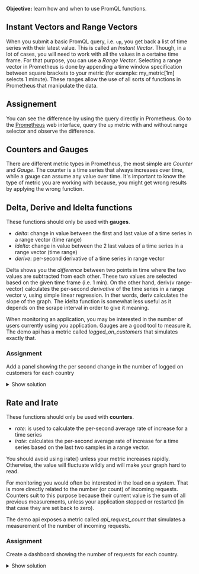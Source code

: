 **Objective:** learn how and when to use PromQL functions.

## Instant Vectors and Range Vectors
When you submit a basic PromQL query, i.e. `up`, you get back a list of time series with their latest value. 
This is called an *Instant Vector*. Though, in a lot of cases, you will need to work with all the values in a certaine time frame.
For that purpose, you can use a *Range Vector*. Selecting a range vector in Prometheus is done by 
appending a time window specification between square brackets to your metric (for example: my_metric[1m] selects 1 minute).
These ranges allow the use of all sorts of functions in Prometheus that manipulate the data.

## Assignement
You can see the difference by using the query directly in Prometheus.
Go to the [Prometheus](https://[[HOST_SUBDOMAIN]]-9090-[[KATACODA_HOST]].environments.katacoda.com/) 
web interface, query the `up` metric with and without range selector and observe the difference.


## Counters and Gauges
There are different metric types in Prometheus, the most simple are *Counter* and *Gauge*. 
The counter is a time series that always increases over time, while a gauge can assume any value over time.
It's important to know the type of metric you are working with because, you might get wrong results by applying the wrong function.


## Delta, Derive and Idelta functions
These functions should only be used with **gauges**.
* *delta*: change in value between the first and last value of a time series in a range vector (time range)
* *idelta*: change in value between the 2 last values of a time series in a range vector (time range)
* *derive*: per-second derivative of a time series in range vector

Delta shows you the *difference* between two points in time where the two values are subtracted from each other. 
These two values are selected based on the given time frame (i.e. 1 min). 
On the other hand, deriv(v range-vector) calculates the per-second *derivative* of the time series in a range vector v,
using simple linear regression. In ther words, deriv calculates the slope of the graph.
The idelta function is somewhat less useful as it depends on the scrape interval in order to give it meaning.

When monitoring an application, you may be interested in the number of users currently using you application.
Gauges are a good tool to measure it. The demo api has a metric called *logged_on_customers* that simulates exactly that.

### Assignment
Add a panel showing the per second change in the number of logged on customers for each country

<details>
  <summary>Show solution</summary>
  <p>
  **Solution**. You should have filled in: ```deriv(logged_on_customers{country='$country'}[1m])}```
  <!-- ![assignment5-1](./chapter2/assignment5-1.png) -->
  </p>
</details>

## Rate and Irate
These functions should only be used with **counters**.
* *rate*: is used to calculate the per-second average rate of increase for a time series
* *irate*: calculates the per-second average rate of increase for a time series based on the last two samples in a range vector.

You should avoid using irate() unless your metric increases rapidly.
Otherwise, the value will fluctuate wildly and will make your graph hard to read.

For monitoring you would often be interested in the load on a system. 
That is more directly related to the number (or count) of incoming requests. 
Counters suit to this purpose because their current value is the sum of all previous measurements,
unless your application stopped or restarted (in that case they are set back to zero).

The demo api exposes a metric called *api_request_count* that simulates a measurement of the number of incoming requests.

### Assignment
Create a dashboard showing the number of requests for each country.

<details>
  <summary>Show solution</summary>
  <p>
  You should have filled in: ```rate(api_request_count[1m])```
  </p>
</details>

